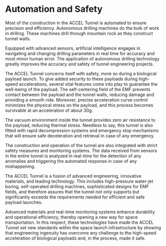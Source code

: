 # Automation and Safety

Most of the construction in the ACCEL Tunnel is automated to ensure precision and efficiency. Autonomous drilling machines do the bulk of work in drilling. These machines drill through mountain rock as they construct tunnel walls.

Equipped with advanced sensors, artificial intelligence engages in navigating and changing drilling parameters in real time for accuracy and most minor human error. The application of autonomous drilling technology greatly improves the accuracy and safety of tunnel engineering projects.

The ACCEL Tunnel concerns itself with safety, more so during a biological payload launch. To give added security to these payloads during high-speed accelerations, several vital features come into play to guarantee the well-being of the payload. The self-centering field of the EMF prevents contact between the payload and the tunnel walls, reducing damage and providing a smooth ride. Moreover, precise acceleration curve control minimizes the physical stress on the payload, and this process becomes survivable at an acceleration of about 30g.

The vacuum environment inside the tunnel provides zero air resistance to the payload, reducing thermal stress. Needless to say, this tunnel is also fitted with rapid decompression systems and emergency stop mechanisms that will ensure safe deceleration and retrieval in case of any emergency.

The construction and operation of the tunnel are also integrated with strict safety measures and monitoring systems. The data received from sensors in the entire tunnel is analyzed in real-time for the detection of any anomalies and triggering the automated response in case of any mishappening.

The ACCEL Tunnel is a fusion of advanced engineering, innovative materials, and leading technology. This includes high-pressure water-jet boring, self-operated drilling machines, sophisticated designs for EMF fields, and therefore assures that the tunnel not only supports but significantly exceeds the requirements needed for efficient and safe payload launches.&#x20;

Advanced materials and real-time monitoring systems enhance durability and operational efficiency, thereby opening a new way for space transportation. In this respect, these technologies have made the ACCEL Tunnel set new standards within the space launch infrastructure by showing that engineering ingenuity has overcome any challenge to the high-speed acceleration of biological payloads and, in the process, made it safe.&#x20;
